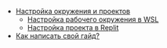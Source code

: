 ﻿* [Настройка окружения и проектов](Environment/index.md)
  * [Настройка рабочего окружения в WSL](Environment/env_wsl.md)
  * [Настройка проекта в Replit](Environment/replit.md)
* [Как написать свой гайд?](guide.md)
